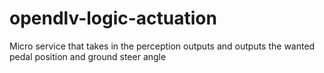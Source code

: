 # opendlv-logic-actuation

Micro service that takes in the perception outputs and outputs the wanted pedal position and ground steer angle
